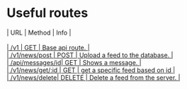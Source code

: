 




<h1>Useful routes</h1>
    <p>
        | URL | Method | Info |</br>
        <a href="/v1"><a> </br>
        <a href="/v1/news/get">| /v1 | GET | Base api route. |<a></br>
        <a href="/v1/news/post">| /v1/news/post | POST | Upload a feed to the database. |</a></br>
        <a href="api/messages">| /api/messages/id| GET | Shows a message. |</a></br>
        <a  href="/v1/news/get/:id">| /v1/news/get/:id | GET | get a specific feed based on id |</a></br>
        <a href="/v1/news/delete">| /v1/news/delete| DELETE | Delete a feed from the server. |</a></br></br>
    </p>


